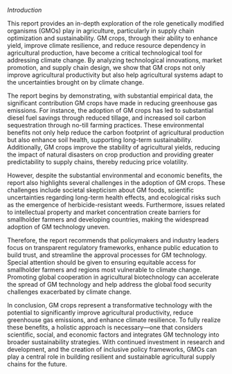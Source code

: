 *Introduction*


This report provides an in-depth exploration of the role genetically modified organisms (GMOs) play in agriculture, particularly in supply chain optimization and sustainability. GM crops, through their ability to enhance yield, improve climate resilience, and reduce resource dependency in agricultural production, have become a critical technological tool for addressing climate change. By analyzing technological innovations, market promotion, and supply chain design, we show that GM crops not only improve agricultural productivity but also help agricultural systems adapt to the uncertainties brought on by climate change.

The report begins by demonstrating, with substantial empirical data, the significant contribution GM crops have made in reducing greenhouse gas emissions. For instance, the adoption of GM crops has led to substantial diesel fuel savings through reduced tillage, and increased soil carbon sequestration through no-till farming practices. These environmental benefits not only help reduce the carbon footprint of agricultural production but also enhance soil health, supporting long-term sustainability. Additionally, GM crops improve the stability of agricultural yields, reducing the impact of natural disasters on crop production and providing greater predictability to supply chains, thereby reducing price volatility.

However, despite the substantial environmental and economic benefits, the report also highlights several challenges in the adoption of GM crops. These challenges include societal skepticism about GM foods, scientific uncertainties regarding long-term health effects, and ecological risks such as the emergence of herbicide-resistant weeds. Furthermore, issues related to intellectual property and market concentration create barriers for smallholder farmers and developing countries, making the widespread adoption of GM technology uneven.

Therefore, the report recommends that policymakers and industry leaders focus on transparent regulatory frameworks, enhance public education to build trust, and streamline the approval processes for GM technology. Special attention should be given to ensuring equitable access for smallholder farmers and regions most vulnerable to climate change. Promoting global cooperation in agricultural biotechnology can accelerate the spread of GM technology and help address the global food security challenges exacerbated by climate change.

In conclusion, GM crops represent a transformative technology with the potential to significantly improve agricultural productivity, reduce greenhouse gas emissions, and enhance climate resilience. To fully realize these benefits, a holistic approach is necessary—one that considers scientific, social, and economic factors and integrates GM technology into broader sustainability strategies. With continued investment in research and development, and the creation of inclusive policy frameworks, GMOs can play a central role in building resilient and sustainable agricultural supply chains for the future.
